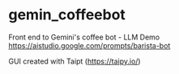 # gemin_coffeebot
Front end to Gemini's coffee bot - LLM Demo
https://aistudio.google.com/prompts/barista-bot


GUI created with Taipt (https://taipy.io/)

